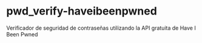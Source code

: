 # pwd_verify-haveibeenpwned
Verificador de seguridad de contraseñas utilizando la API gratuita de Have I Been Pwned
